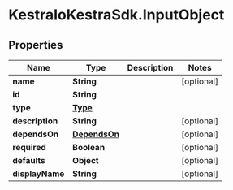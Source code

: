 # KestraIoKestraSdk.InputObject

## Properties

Name | Type | Description | Notes
------------ | ------------- | ------------- | -------------
**name** | **String** |  | [optional] 
**id** | **String** |  | 
**type** | [**Type**](Type.md) |  | 
**description** | **String** |  | [optional] 
**dependsOn** | [**DependsOn**](DependsOn.md) |  | [optional] 
**required** | **Boolean** |  | [optional] 
**defaults** | **Object** |  | [optional] 
**displayName** | **String** |  | [optional] 


